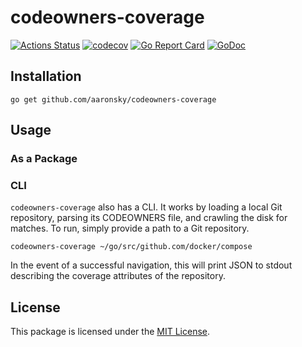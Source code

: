 # codeowners-coverage

[![Actions Status](https://github.com/aaronsky/codeowners-coverage/workflows/Run%20Tests/badge.svg?branch=master)](https://github.com/wayfair/aaronsky/codeowners-coverage/actions) [![codecov](https://codecov.io/gh/aaronsky/codeowners-coverage/branch/master/graph/badge.svg)](https://codecov.io/gh/aaronsky/codeowners-coverage) [![Go Report Card](https://goreportcard.com/badge/github.com/aaronsky/codeowners-coverage)](https://goreportcard.com/report/github.com/aaronsky/codeowners-coverage) [![GoDoc](https://godoc.org/github.com/aaronsky/codeowners-coverage?status.svg)](https://godoc.org/github.com/aaronsky/codeowners-coverage)

## Installation

```
go get github.com/aaronsky/codeowners-coverage
```

## Usage

### As a Package 



### CLI

`codeowners-coverage` also has a CLI. It works by loading a local Git repository, parsing its CODEOWNERS file, and crawling the disk for matches. To run, simply provide a path to a Git repository.

```
codeowners-coverage ~/go/src/github.com/docker/compose
```

In the event of a successful navigation, this will print JSON to stdout describing the coverage attributes of the repository. 

## License

This package is licensed under the [MIT License](./LICENSE).
